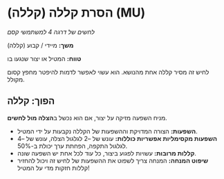 # הסרת קללה (קללה) (MU)

*לחשים של דרגה 4 למשתמשי קסם*

**משך:** מיידי / קבוע (קללה)

**טווח:** המטיל או יצור שנגעו בו

לחיש זה מסיר קללה אחת מהנושא. הוא עשוי לאפשר לדמות להיפטר מחפץ קסום מקולל.

## הפוך: קללה

מניח השפעה מזיקה על יצור, אם הוא נכשל ב**הצלה מול לחשים**.

- **השפעות:** הצורה המדויקת וההשפעות של הקללה נקבעות על ידי המטיל.
- **השפעות מקסימליות אפשריות כוללות:** עונש של –2 לגלגול הצלה, עונש של –4 לגלגול התקפה, הפחתת ערך יכולת ב-50%.
- **קללות מרובות:** עשויות לפגוע ביצור, כל עוד לכל אחת יש השפעה שונה.
- **שיפוט המנחה:** המנחה צריך לשפוט את ההשפעות של לחיש זה ויכול להחזיר קללות חזקות מדי על המטיל!